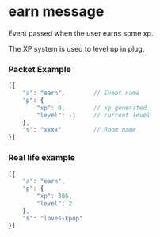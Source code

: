 # earn message

Event passed when the user earns some xp.

The XP system is used to level up in plug.


### Packet Example

```js
[{
    "a": "earn",        // Event name
    "p": {
        "xp": 0,	    // xp generated
        "level": -1     // current level
    },
    "s": "xxxx"         // Room name
}]
```
### Real life example
```js
[{
    "a": "earn",
    "p": {
        "xp": 386,
        "level": 2
    },
    "s": "loves-kpop"
}]
```